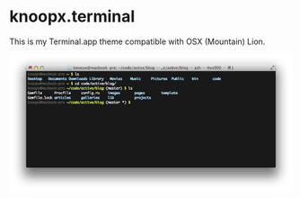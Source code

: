 # knoopx.terminal

This is my Terminal.app theme compatible with OSX (Mountain) Lion.

![knoopx.terminal](https://github.com/knoopx/knoopx.terminal/raw/master/screenshot.png)